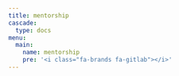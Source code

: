 ```yaml
---
title: mentorship
cascade:
  type: docs
menu:
  main:
    name: mentorship
    pre: '<i class="fa-brands fa-gitlab"></i>'
---
```

